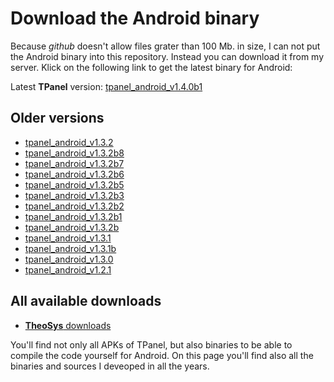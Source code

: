 Download the Android binary
===========================
Because *github* doesn't allow files grater than 100 Mb. in size, I can not put the Android
binary into this repository. Instead you can download it from my server. Klick on the following
link to get the latest binary for Android:

Latest **TPanel** version: [tpanel_android_v1.4.0b1](https://www.theosys.at/download/tpanel_android_v1.4.0b1.apk)

Older versions
--------------
* [tpanel_android_v1.3.2](https://www.theosys.at/download/tpanel_android_v1.3.2.apk)
* [tpanel_android_v1.3.2b8](https://www.theosys.at/download/tpanel_android_v1.3.2b8.apk)
* [tpanel_android_v1.3.2b7](https://www.theosys.at/download/tpanel_android_v1.3.2b7.apk)
* [tpanel_android_v1.3.2b6](https://www.theosys.at/download/tpanel_android_v1.3.2b6.apk)
* [tpanel_android_v1.3.2b5](https://www.theosys.at/download/tpanel_android_v1.3.2b5.apk)
* [tpanel_android_v1.3.2b3](https://www.theosys.at/download/tpanel_android_v1.3.2b3.apk)
* [tpanel_android_v1.3.2b2](https://www.theosys.at/download/tpanel_android_v1.3.2b2.apk)
* [tpanel_android_v1.3.2b1](https://www.theosys.at/download/tpanel_android_v1.3.2b1.apk)
* [tpanel_android_v1.3.2b](https://www.theosys.at/download/tpanel_android_v1.3.2b.apk)
* [tpanel_android_v1.3.1](https://www.theosys.at/download/tpanel_android_v1.3.1.apk)
* [tpanel_android_v1.3.1b](https://www.theosys.at/download/tpanel_android_v1.3.1b.apk)
* [tpanel_android_v1.3.0](https://www.theosys.at/download/tpanel_android_v1.3.0.apk)
* [tpanel_android_v1.2.1](https://www.theosys.at/download/tpanel_android_v1.2.1.apk)

All available downloads
-----------------------

* [**TheoSys** downloads](https://www.theosys.at/download)

You'll find not only all APKs of TPanel, but also binaries to be able to compile the code yourself for Android. On this page you'll find also all the binaries and sources I deveoped in all the years.
